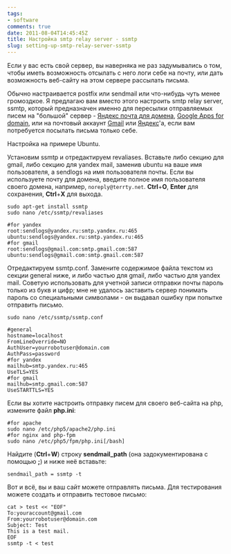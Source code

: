 ```yaml
---
tags:
- software
comments: true
date: 2011-08-04T14:45:45Z
title: Настройка smtp relay server - ssmtp
slug: setting-up-smtp-relay-server-ssmtp
---
```


Если у вас есть свой сервер, вы наверняка не раз задумывались о том, чтобы иметь возможность отсылать с него логи себе на почту, или дать возможность веб-сайту на этом сервере рассылать письма.

Обычно настраивается postfix или sendmail или что-нибудь чуть менее громоздкое. Я предлагаю вам вместо этого настроить smtp relay server, ssmtp, который предназначен именно для пересылки отправляемых писем на "большой" сервер - [Яндекс почта для домена](https://pdd.yandex.ru/), [Google Apps for domain](https://www.google.com/work/apps/business/), или на почтовый аккаунт [Gmail](https://mail.google.com) или [Яндекс](https://mail.yandex.ru)'а, если вам потребуется посылать письма только себе.

Настройка на примере Ubuntu.

<!--more-->

Установим ssmtp и отредактируем revaliases. Вставьте либо секцию для gmail, либо секцию для yandex mail, заменив ubuntu на ваше имя пользователя, а sendlogs на имя пользователя почты. Если вы используете почту для домена, введите полное имя пользователя своего домена, например, `noreply@terrty.net`. **Ctrl**+**O**, **Enter** для сохранения, **Ctrl**+**X** для выхода.

    sudo apt-get install ssmtp
    sudo nano /etc/ssmtp/revaliases

    #for yandex
    root:sendlogs@yandex.ru:smtp.yandex.ru:465
    ubuntu:sendlogs@yandex.ru:smtp.yandex.ru:465
    #for gmail
    root:sendlogs@gmail.com:smtp.gmail.com:587
    ubuntu:sendlogs@gmail.com:smtp.gmail.com:587

Отредактируем ssmtp.conf. Замените содержимое файла текстом из секции general ниже, и либо частью для gmail, либо частью для yandex mail. Советую использовать для учетной записи отправки почты пароль только из букв и цифр; мне не удалось заставить сервер понимать пароль со специальными символами - он выдавал ошибку при попытке отправить письмо.

    sudo nano /etc/ssmtp/ssmtp.conf

    #general
    hostname=localhost
    FromLineOverride=NO
    AuthUser=yourrobotuser@domain.com
    AuthPass=password
    #for yandex
    mailhub=smtp.yandex.ru:465
    UseTLS=YES
    #for gmail
    mailhub=smtp.gmail.com:587
    UseSTARTTLS=YES

Если вы хотите настроить отправку писем для своего веб-сайта на php, измените файл **php.ini**:

    #for apache
    sudo nano /etc/php5/apache2/php.ini
    #for nginx and php-fpm
    sudo nano /etc/php5/fpm/php.ini[/bash]

Найдите (**Ctrl**+**W**) строку **sendmail_path** (она задокументирована с помощью **;**) и ниже неё вставьте:

    sendmail_path = ssmtp -t

Вот и всё, вы и ваш сайт можете отправлять письма. Для тестирования можете создать и отправить тестовое письмо:

    cat > test << "EOF"
    To:youraccount@gmail.com
    From:yourrobotuser@domain.com
    Subject: Test
    This is a test mail.
    EOF
    ssmtp -t < test
